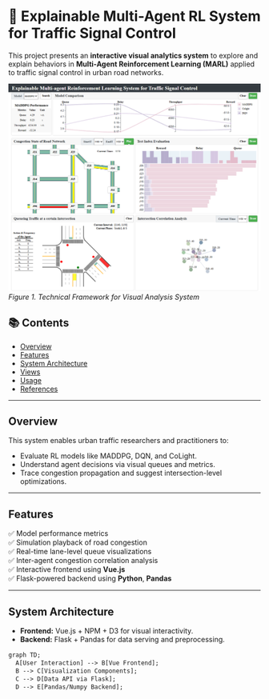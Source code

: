 # 🚦 Explainable Multi-Agent RL System for Traffic Signal Control

This project presents an **interactive visual analytics system** to explore and explain behaviors in **Multi-Agent Reinforcement Learning (MARL)** applied to traffic signal control in urban road networks.

![System Architecture](images/0.png)
*Figure 1. Technical Framework for Visual Analysis System*

## 📚 Contents

- [Overview](#overview)
- [Features](#features)
- [System Architecture](#system-architecture)
- [Views](#views)
- [Usage](#usage)
- [References](#references)

---

## Overview

This system enables urban traffic researchers and practitioners to:
- Evaluate RL models like MADDPG, DQN, and CoLight.
- Understand agent decisions via visual queues and metrics.
- Trace congestion propagation and suggest intersection-level optimizations.

---

## Features

✅ Model performance metrics  
✅ Simulation playback of road congestion  
✅ Real-time lane-level queue visualizations  
✅ Inter-agent congestion correlation analysis  
✅ Interactive frontend using **Vue.js**  
✅ Flask-powered backend using **Python**, **Pandas**

---

## System Architecture

- **Frontend:** Vue.js + NPM + D3 for visual interactivity.
- **Backend:** Flask + Pandas for data serving and preprocessing.

```mermaid
graph TD;
  A[User Interaction] --> B[Vue Frontend];
  B --> C[Visualization Components];
  C --> D[Data API via Flask];
  D --> E[Pandas/Numpy Backend];
